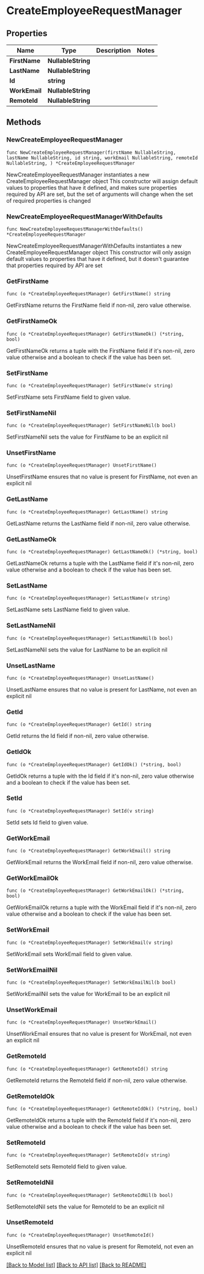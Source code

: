 # CreateEmployeeRequestManager

## Properties

Name | Type | Description | Notes
------------ | ------------- | ------------- | -------------
**FirstName** | **NullableString** |  | 
**LastName** | **NullableString** |  | 
**Id** | **string** |  | 
**WorkEmail** | **NullableString** |  | 
**RemoteId** | **NullableString** |  | 

## Methods

### NewCreateEmployeeRequestManager

`func NewCreateEmployeeRequestManager(firstName NullableString, lastName NullableString, id string, workEmail NullableString, remoteId NullableString, ) *CreateEmployeeRequestManager`

NewCreateEmployeeRequestManager instantiates a new CreateEmployeeRequestManager object
This constructor will assign default values to properties that have it defined,
and makes sure properties required by API are set, but the set of arguments
will change when the set of required properties is changed

### NewCreateEmployeeRequestManagerWithDefaults

`func NewCreateEmployeeRequestManagerWithDefaults() *CreateEmployeeRequestManager`

NewCreateEmployeeRequestManagerWithDefaults instantiates a new CreateEmployeeRequestManager object
This constructor will only assign default values to properties that have it defined,
but it doesn't guarantee that properties required by API are set

### GetFirstName

`func (o *CreateEmployeeRequestManager) GetFirstName() string`

GetFirstName returns the FirstName field if non-nil, zero value otherwise.

### GetFirstNameOk

`func (o *CreateEmployeeRequestManager) GetFirstNameOk() (*string, bool)`

GetFirstNameOk returns a tuple with the FirstName field if it's non-nil, zero value otherwise
and a boolean to check if the value has been set.

### SetFirstName

`func (o *CreateEmployeeRequestManager) SetFirstName(v string)`

SetFirstName sets FirstName field to given value.


### SetFirstNameNil

`func (o *CreateEmployeeRequestManager) SetFirstNameNil(b bool)`

 SetFirstNameNil sets the value for FirstName to be an explicit nil

### UnsetFirstName
`func (o *CreateEmployeeRequestManager) UnsetFirstName()`

UnsetFirstName ensures that no value is present for FirstName, not even an explicit nil
### GetLastName

`func (o *CreateEmployeeRequestManager) GetLastName() string`

GetLastName returns the LastName field if non-nil, zero value otherwise.

### GetLastNameOk

`func (o *CreateEmployeeRequestManager) GetLastNameOk() (*string, bool)`

GetLastNameOk returns a tuple with the LastName field if it's non-nil, zero value otherwise
and a boolean to check if the value has been set.

### SetLastName

`func (o *CreateEmployeeRequestManager) SetLastName(v string)`

SetLastName sets LastName field to given value.


### SetLastNameNil

`func (o *CreateEmployeeRequestManager) SetLastNameNil(b bool)`

 SetLastNameNil sets the value for LastName to be an explicit nil

### UnsetLastName
`func (o *CreateEmployeeRequestManager) UnsetLastName()`

UnsetLastName ensures that no value is present for LastName, not even an explicit nil
### GetId

`func (o *CreateEmployeeRequestManager) GetId() string`

GetId returns the Id field if non-nil, zero value otherwise.

### GetIdOk

`func (o *CreateEmployeeRequestManager) GetIdOk() (*string, bool)`

GetIdOk returns a tuple with the Id field if it's non-nil, zero value otherwise
and a boolean to check if the value has been set.

### SetId

`func (o *CreateEmployeeRequestManager) SetId(v string)`

SetId sets Id field to given value.


### GetWorkEmail

`func (o *CreateEmployeeRequestManager) GetWorkEmail() string`

GetWorkEmail returns the WorkEmail field if non-nil, zero value otherwise.

### GetWorkEmailOk

`func (o *CreateEmployeeRequestManager) GetWorkEmailOk() (*string, bool)`

GetWorkEmailOk returns a tuple with the WorkEmail field if it's non-nil, zero value otherwise
and a boolean to check if the value has been set.

### SetWorkEmail

`func (o *CreateEmployeeRequestManager) SetWorkEmail(v string)`

SetWorkEmail sets WorkEmail field to given value.


### SetWorkEmailNil

`func (o *CreateEmployeeRequestManager) SetWorkEmailNil(b bool)`

 SetWorkEmailNil sets the value for WorkEmail to be an explicit nil

### UnsetWorkEmail
`func (o *CreateEmployeeRequestManager) UnsetWorkEmail()`

UnsetWorkEmail ensures that no value is present for WorkEmail, not even an explicit nil
### GetRemoteId

`func (o *CreateEmployeeRequestManager) GetRemoteId() string`

GetRemoteId returns the RemoteId field if non-nil, zero value otherwise.

### GetRemoteIdOk

`func (o *CreateEmployeeRequestManager) GetRemoteIdOk() (*string, bool)`

GetRemoteIdOk returns a tuple with the RemoteId field if it's non-nil, zero value otherwise
and a boolean to check if the value has been set.

### SetRemoteId

`func (o *CreateEmployeeRequestManager) SetRemoteId(v string)`

SetRemoteId sets RemoteId field to given value.


### SetRemoteIdNil

`func (o *CreateEmployeeRequestManager) SetRemoteIdNil(b bool)`

 SetRemoteIdNil sets the value for RemoteId to be an explicit nil

### UnsetRemoteId
`func (o *CreateEmployeeRequestManager) UnsetRemoteId()`

UnsetRemoteId ensures that no value is present for RemoteId, not even an explicit nil

[[Back to Model list]](../README.md#documentation-for-models) [[Back to API list]](../README.md#documentation-for-api-endpoints) [[Back to README]](../README.md)


